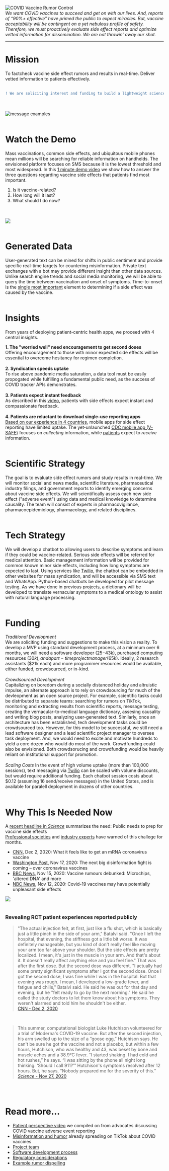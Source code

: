 ![COVID Vaccine Rumor Control](/docs/RumorControl_masks_chiron2.png)<br>
*We want COVID vaccines to succeed and get on with our lives. And, reports of “90%+ effective” have primed the public to expect miracles. But, vaccine acceptability will be contingent on a yet nebulous profile of safety. Therefore, we must proactively evaluate side effect reports and optimize vetted information for dissemination. We are not throwin’ away our shot.*
<br>

---

# Mission
To factcheck vaccine side effect rumors and results in real-time. Deliver vetted information to patients effectively.<br>
<br>

```diff
! We are soliciting interest and funding to build a lightweight science-as-a-service tool. The rumor control website will require scientific expertise, and the chatbot will require software developers. Please WhatsApp (+1-919-260-3808) or email nab@unc.edu if interested.
```
<br><br>
![message examples](/docs/messageexamples4.png)
<br>
<br>
# Watch the Demo
Mass vaccinations, common side effects, and ubiquitous mobile phones mean millions will be searching for reliable information on handhelds. The envisioned platform focuses on SMS because it is the lowest threshold and most widespread. In this [1 minute demo video](https://vimeo.com/486023188) we show how to answer the three questions regarding vaccine side effects that patients find most important. 
1. Is it vaccine-related?
2. How long will it last?
3. What should I do now?

<br><br>
<a href="https://vimeo.com/486023188" rel="demo video">![](https://nabarundg.github.io/vaccinerumorcontrol/docs/vimeo_demo4.png)</a>
<br><br>

# Generated Data
User-generated text can be mined for shifts in public sentiment and provide specific real-time targets for countering misinformation. Private text exchanges with a bot may provide different insight than other data sources. Unlike search engine trends and social media monitoring, we will be able to query the time between vaccination and onset of symptoms. Time-to-onset is the [single most important](https://www.ncbi.nlm.nih.gov/pmc/articles/PMC6447519/) element to determining if a side effect was caused by the vaccine.
<br><br>

# Insights
From years of deploying patient-centric health apps, we proceed with 4 central insights.

**1. The "worried well" need encouragement to get second doses**<br>
Offering encouragement to those with minor expected side effects will be essential to overcome hesitancy for regimen completion.<br>
<br>
**2. Syndication speeds uptake**<br>
To rise above pandemic media saturation, a data tool must be easily propogated while fulfilling a fundamental public need, as the success of COVID tracker APIs demonstrates.<br>
<br>
**3. Patients expect instant feedback**<br>
As described in this [video](https://nabarundg.github.io/vaccinerumorcontrol/docs/patients.md), patients with side effects expect instant  and compassionate feedback.<br>
<br>
**4. Patients are reluctant to download single-use reporting apps**<br>
[Based on our experience in 4 countries](https://link.springer.com/article/10.1007/s40264-019-00813-6), mobile apps for side effect reporting have limited uptake. The yet-unlaunched [CDC mobile app (V-SAFE)](https://www.cdc.gov/coronavirus/2019-ncov/vaccines/safety.html) focuses on *collecting* information, while [patients](https://nabarundg.github.io/vaccinerumorcontrol/docs/patients.md) expect to *receive* information.
<br><br>

# Scientific Strategy
The goal is to evaluate side effect rumors and study results in real-time. We will monitor social and news media, scientific literature, pharmaceutical industry filings, and government reports to identify emerging concerns about vaccine side effects. We will scientifically assess each new side effect ("adverse event") using data and medical knowledge to determine causality. The team will consist of experts in pharmacovigilance, pharmacoepidemiology, pharmacology, and related disciplines.
<br><br>

# Tech Strategy
We will develop a chatbot to allowing users to describe symptoms and learn if they could be vaccine-related. Serious side effects will be referred for medical attention. Basic management information will be provided for common known minor side effects, including how long symptoms are expected to last. Using services like [Twilio](https://www.twilio.com/messaging), the chatbot can be embedded in other websites for mass syndication, and will be accessible via SMS text and WhatsApp. Python-based chatbots be developed for pilot message testing. As we have done in previous projects, a dictionary will be developed to translate vernacular symptoms to a medical ontology to assist with natural language processing.
<br><br>

# Funding
*Traditional Development*<br>
We are soliciting funding and suggestions to make this vision a reality. To develop a MVP using standard development process, at a minimum over 6 months, we will need a software developer ($25-$43k), purchased computing resources ($30k), and a part-time project manager ($65k). Ideally, 2 research assistants ($21k each) and more programmer resources would be available, either funded, crowdsourced, or in-kind.
<br><br>
*Crowdsourced Development*<br>
Capitalizing on boredom during a socially distanced holiday and altruistic impulse, an alternate approach is to rely on crowdsourcing for much of the devleopment as an open source project. For example, scientific tasks could be distributed to separate teams: searching for rumors on TikTok, monitoring and extracting results from scientific reports, message testing, creating the vernacular-to-medical language dictionary, assesing causality and writing blog posts, analyzing user-generated text. Similarly, once an architecture has been established, tech development tasks could be crowdsourced too. However, for this model to be successful, we still need a lead software designer and a lead scientific project manager to oversee task deployment. And, we would need to excite and motivate hundreds to yield a core dozen who would do most of the work. Crowdfunding could also be envisioned. Both crowdsorucing and crowdfunding would be heavily reliant on institutional support for promotion. 
<br><br>
*Scaling Costs*
In the event of high volume uptake (more than 100,000 sessions), text messaging via [Twilio](https://www.twilio.com/pricing) can be scaled with volume discounts, but would require additional funding. Each chatbot session costs about $0.12 (assuming 16 send/receive messages) in the United States, and is available for paralell deployment in dozens of other countries.
<br><br>

# Why This Is Needed Now
A [recent headline in *Science*](https://science.sciencemag.org/content/370/6520/1022?fbclid=IwAR1glSi-0GalPGx1ASJDzDPfyu91Wk-ODA_NbIYGlz2xrpjCRtceIdrcsPQ) summarizes the need: Public needs to prep for vaccine side effects<br>
[Professional societies](https://link.springer.com/article/10.1007/s40264-020-00941-4) and [industry experts](https://www.mymedsandme.com/resources/whitepapers/impact-covid-19-vaccination-on-safety-reporting-and-liability) have warned of this challege for months.
+ [CNN](https://www.cnn.com/2020/12/02/health/coronavirus-vaccine-volunteer-side-effects/index.html), Dec 2, 2020: What it feels like to get an mRNA coronavirus vaccine
+ [Washington Post](https://www.washingtonpost.com/politics/2020/11/17/cybersecurity-202-next-big-disinformation-fight-is-coming-over-coronavirus-vaccines/), Nov 17, 2020: The next big disinformation fight is coming – over coronavirus vaccines
+ [BBC News](https://www.bbc.com/news/54893437), Nov 15, 2020: Vaccine rumours debunked: Microchips, 'altered DNA' and more
+ [NBC News](https://www.nbcnews.com/health/health-news/covid-19-vaccines-may-have-potentially-unpleasant-side-effects-n1247485), Nov 12, 2020: Covid-19 vaccines may have potentially unpleasant side effects


<a href="https://science.sciencemag.org/content/370/6520/1022" rel="demo video">![](https://nabarundg.github.io/vaccinerumorcontrol/docs/scienceheadline2.png)</a>
<br><br>

### Revealing RCT patient experiences reported publicly
> "The actual injection felt, at first, just like a flu shot, which is basically just a little pinch in the side of your arm," Batalvi said. "Once I left the hospital, that evening, the stiffness got a little bit worse. It was definitely manageable, but you kind of don't really feel like moving your arm too far above your shoulder. But the side effects are pretty localized. I mean, it's just in the muscle in your arm. And that's about it. It doesn't really affect anything else and you feel fine."
> That was after the first dose. But the second dose was different.
> "I actually had some pretty significant symptoms after I got the second dose. Once I got the second dose, I was fine while I was in the hospital. But that evening was rough. I mean, I developed a low-grade fever, and fatigue and chills," Batalvi said. He said he was out for that day and evening, but he "felt ready to go by the next morning."
> He said he called the study doctors to let them know about his symptoms. They weren't alarmed and told him he shouldn't be either.<br>
> [CNN - Dec 2, 2020](https://www.cnn.com/2020/12/02/health/coronavirus-vaccine-volunteer-side-effects/index.html)
<br>

> This summer, computational biologist Luke Hutchison volunteered for a trial of Moderna's COVID-19 vaccine. But after the second injection, his arm swelled up to the size of a “goose egg,” Hutchison says. He can't be sure he got the vaccine and not a placebo, but within a few hours, Hutchison, who was healthy and 43, was beset by bone and muscle aches and a 38.9°C fever. “I started shaking. I had cold and hot rushes,” he says. “I was sitting by the phone all night long thinking: ‘Should I call 911?’” Hutchison's symptoms resolved after 12 hours. But, he says, “Nobody prepared me for the severity of this.”<br>
> [*Science* - Nov 27, 2020](https://science.sciencemag.org/content/370/6520/1022?fbclid=IwAR1glSi-0GalPGx1ASJDzDPfyu91Wk-ODA_NbIYGlz2xrpjCRtceIdrcsPQ)

<br><br>

# Read more...
+ [Patient perspective video](https://nabarundg.github.io/vaccinerumorcontrol/patients) we compiled on from advocates discussing COVID vaccine adverse event reporting
+ [Misinformation and humor](https://nabarundg.github.io/vaccinerumorcontrol/misinformation) already spreading on TikTok about COVID vaccines
+ [Project team](https://nabarundg.github.io/vaccinerumorcontrol/team)
+ [Software development process](https://nabarundg.github.io/vaccinerumorcontrol/softwaredev)
+ [Regulatory considerations](https://nabarundg.github.io/vaccinerumorcontrol/regulatory)
+ [Example rumor dispelling](https://tarheels.live/vaccine/rumors-and-results/)
